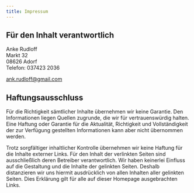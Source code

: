 ```yaml
---
title: Impressum
---
```

## Für den Inhalt verantwortlich

Anke Rudloff<br>
Markt 32<br>
08626 Adorf<br>
Telefon: 037423 2036

<a href="mailto:ank.rudloff@gmail.com">ank.rudloff@gmail.com</a>

## Haftungsausschluss

Für die Richtigkeit sämtlicher Inhalte übernehmen wir keine Garantie. Den Informationen liegen Quellen zugrunde, die wir für vertrauenswürdig halten. Eine Haftung oder Garantie für die Aktualität, Richtigkeit und Vollständigkeit der zur Verfügung gestellten Informationen kann aber nicht übernommen werden.

Trotz sorgfältiger inhaltlicher Kontrolle übernehmen wir keine Haftung für die Inhalte externer Links. Für den Inhalt der verlinkten Seiten sind ausschließlich deren Betreiber verantwortlich. Wir haben keinerlei Einfluss auf die Gestaltung und die Inhalte der gelinkten Seiten. Deshalb distanzieren wir uns hiermit ausdrücklich von allen Inhalten aller gelinkten Seiten. Dies Erklärung gilt für alle auf dieser Homepage ausgebrachten Links.
